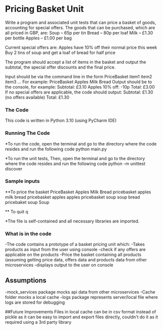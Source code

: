 # Pricing Basket Unit

Write a program and associated unit tests that can price a basket of goods, accounting for special
offers.
The goods that can be purchased, which are all priced in GBP, are:
Soup – 65p per tin
Bread – 80p per loaf
Milk – £1.30 per bottle
Apples – £1.00 per bag

Current special offers are:
Apples have 10% off their normal price this week
Buy 2 tins of soup and get a loaf of bread for half price

The program should accept a list of items in the basket and output the subtotal, the special offer
discounts and the final price.

Input should be via the command line in the form PriceBasket item1 item2 item3 ...
For example: PriceBasket Apples Milk Bread
Output should be to the console, for example:
Subtotal: £3.10
Apples 10% off: -10p
Total: £3.00
If no special offers are applicable, the code should output:
Subtotal: £1.30
(no offers available)
Total: £1.30

### The Code

This code is written in Python 3.10 (using PyCharm IDE)

### Running The Code
*To run the code, open the terminal and go to the directory where the code resides and run the following code
 python main.py

*To run the unit tests,  Then, open the terminal and go to the directory where the code resides and run the following code
python -m unittest discover

### Sample inputs
**To price the basket
PriceBasket Apples Milk Bread
pricebasket apples milk bread
pricebasket apples apples
pricebasket soup soup bread
pricebaket soup Soup

** To quit
q

*The file is self-contained and all necessary libraries are imported.


### What is in the code
-The code contains a prototype of a basket pricing unit which:
-Takes products as input from the user using console
-check if any offers are applicable on the products
-Price the basket containing all products (assuming getting price data, offers data and products data from other microservices
-displays output to the user on console

## Assumptions
-mock_services package mocks api data from other microservices
-Cache folder mocks a local cache
-logs package represents server/local file where logs are stored for debugging

##Future Improvements
Files in local cache can be in csv format instead of pickle as it can be easy to import and export files directly, couldn't do it as it
required using a 3rd party library
